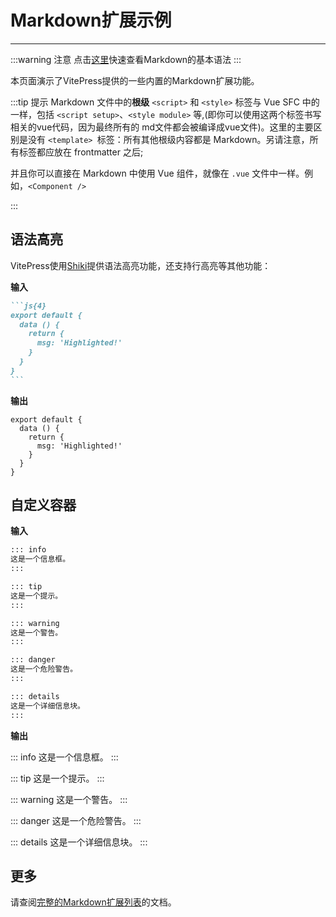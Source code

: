 # Markdown扩展示例
---

:::warning 注意
点击[这里](https://markdown.com.cn/basic-syntax/)快速查看Markdown的基本语法
:::

本页面演示了VitePress提供的一些内置的Markdown扩展功能。

:::tip 提示
Markdown 文件中的**根级** `<script>` 和 `<style>` 标签与 Vue SFC 中的一样，包括 `<script setup>`、`<style module>` 等,(即你可以使用这两个标签书写相关的vue代码，因为最终所有的 md文件都会被编译成vue文件)。这里的主要区别是没有 `<template> `标签：所有其他根级内容都是 Markdown。另请注意，所有标签都应放在 frontmatter 之后;

并且你可以直接在 Markdown 中使用 Vue 组件，就像在 `.vue` 文件中一样。例如，`<Component />`

:::

## 语法高亮

VitePress使用[Shiki](https://github.com/shikijs/shiki)提供语法高亮功能，还支持行高亮等其他功能：

**输入**

````md
```js{4}
export default {
  data () {
    return {
      msg: 'Highlighted!'
    }
  }
}
```
````

**输出**

```js{4}
export default {
  data () {
    return {
      msg: 'Highlighted!'
    }
  }
}
```

## 自定义容器

**输入**

```md
::: info
这是一个信息框。
:::

::: tip
这是一个提示。
:::

::: warning
这是一个警告。
:::

::: danger
这是一个危险警告。
:::

::: details
这是一个详细信息块。
:::
```

**输出**

::: info
这是一个信息框。
:::

::: tip
这是一个提示。
:::

::: warning
这是一个警告。
:::

::: danger
这是一个危险警告。
:::

::: details
这是一个详细信息块。
:::

## 更多

请查阅[完整的Markdown扩展列表](https://vitepress.dev/guide/markdown)的文档。